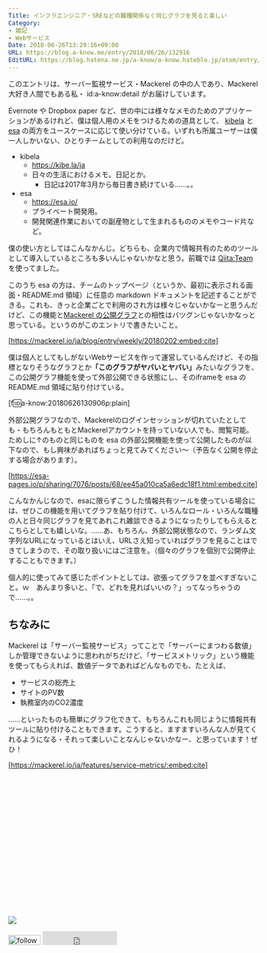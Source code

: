```yaml
---
Title: インフラエンジニア・SREなどの職種関係なく同じグラフを見ると楽しい
Category:
- 雑記
- Webサービス
Date: 2018-06-26T13:29:16+09:00
URL: https://blog.a-know.me/entry/2018/06/26/132916
EditURL: https://blog.hatena.ne.jp/a-know/a-know.hateblo.jp/atom/entry/17391345971657869670
---
```


このエントリは、サーバー監視サービス・Mackerel の中の人であり、Mackerel 大好き人間でもある私・ id:a-know:detail がお届けしています。


Evernote や Dropbox paper など、世の中には様々なメモのためのアプリケーションがあるけれど、僕は個人用のメモをつけるための道具として、 [kibela](https://kibe.la/ja) と [esa](https://esa.io/) の両方をユースケースに応じて使い分けている。いずれも所属ユーザーは僕一人しかいない、ひとりチームとしての利用なのだけど。




<!-- more -->



- kibela
    - https://kibe.la/ja
    - 日々の生活におけるメモ。日記とか。
        - 日記は2017年3月から毎日書き続けている......。。
- esa
    - https://esa.io/
    - プライベート開発用。
    - 開発関連作業においての副産物として生まれるもののメモやコード片など。


僕の使い方としてはこんなかんじ。どちらも、企業内で情報共有のためのツールとして導入しているところも多いんじゃないかなと思う。前職では [Qiita:Team](https://teams.qiita.com/) を使ってました。


このうち esa の方は、チームのトップページ（というか、最初に表示される画面・README.md 領域）に任意の markdown ドキュメントを記述することができる。これも、きっと企業ごとで利用のされ方は様々じゃないかなーと思うんだけど、この機能と[Mackerel の公開グラフ](https://mackerel.io/ja/blog/entry/weekly/20180202)との相性はバツグンじゃないかなっと思っている。というのがこのエントリで書きたいこと。



[https://mackerel.io/ja/blog/entry/weekly/20180202:embed:cite]




僕は個人としてもしがないWebサービスを作って運営しているんだけど、その指標となりそうなグラフとか<b>「このグラフがヤバいとヤバい」</b>みたいなグラフを、この公開グラフ機能を使って外部公開できる状態にし、そのiframeを esa の README.md 領域に貼り付けている。


[f:id:a-know:20180626130906p:plain]


外部公開グラフなので、Mackerelのログインセッションが切れていたとしても・もちろんもともとMackerelアカウントを持っていない人でも、閲覧可能。ためしに↑のものと同じものを esa の外部公開機能を使って公開したものが以下なので、もし興味があればちょっと見てみてください〜（予告なく公開を停止する場合があります）。



[https://esa-pages.io/p/sharing/7076/posts/68/ee45a010ca5a6edc18f1.html:embed:cite]




こんなかんじなので、esaに限らずこうした情報共有ツールを使っている場合には、ぜひこの機能を用いてグラフを貼り付けて、いろんなロール・いろんな職種の人と日々同じグラフを見てあれこれ雑談できるようになったりしてもらえるとこちらとしても嬉しいな。......あ、もちろん、外部公開状態なので、ランダム文字列なURLになっているとはいえ、URLさえ知っていればグラフを見ることはできてしまうので、その取り扱いにはご注意を。（個々のグラフを個別で公開停止することもできます。）


個人的に使ってみて感じたポイントとしては、欲張ってグラフを並べすぎないこと。ｗ　あんまり多いと、「で、どれを見ればいいの？」ってなっちゃうので......。。


## ちなみに
Mackerel は「サーバー監視サービス」ってことで「サーバーにまつわる数値」しか管理できないように思われがちだけど、「サービスメトリック」という機能を使ってもらえれば、数値データであればどんなものでも、たとえば、


- サービスの総売上
- サイトのPV数
- 執務室内のCO2濃度


......といったものも簡単にグラフ化できて、もちろんこれも同じように情報共有ツールに貼り付けることもできます。こうすると、ますますいろんな人が見てくれるようになる・それって楽しいことなんじゃないかなー、と思っています！ぜひ！




[https://mackerel.io/ja/features/service-metrics/:embed:cite]




<div>
<br>
<script async src="//pagead2.googlesyndication.com/pagead/js/adsbygoogle.js"></script>
<!-- article-bottom2 -->
<ins class="adsbygoogle"
     style="display:inline-block;width:300px;height:250px"
     data-ad-client="ca-pub-3463034538369189"
     data-ad-slot="5274552934"></ins>
<script>
(adsbygoogle = window.adsbygoogle || []).push({});
</script>

<a href="https://bit.ly/grass-graph" target='blank' rel="nofollow"><img src="https://cdn-ak.f.st-hatena.com/images/fotolife/a/a-know/20170405/20170405220342.png"></a>
<br>
</div>

<div>
<a href='https://cloud.feedly.com/#subscription%2Ffeed%2Fhttp%3A%2F%2Fblog.a-know.me%2Ffeed'  target='blank'><img id='feedlyFollow' src='https://s3.feedly.com/img/follows/feedly-follow-rectangle-volume-small_2x.png' alt='follow us in feedly' width='65' height='20'></a>



<iframe src="https://blog.hatena.ne.jp/a-know/a-know.hateblo.jp/subscribe/iframe" allowtransparency="true" frameborder="0" scrolling="no" width="150" height="28"></iframe>
</div>


<script src="https://moshi-moshi.moshimo.works/moshimoshi/a_know_blog/2018-06-26-132916?title=%E3%82%A4%E3%83%B3%E3%83%95%E3%83%A9%E3%82%A8%E3%83%B3%E3%82%B8%E3%83%8B%E3%82%A2%E3%83%BBSRE%E3%81%AA%E3%81%A9%E3%81%AE%E8%81%B7%E7%A8%AE%E9%96%A2%E4%BF%82%E3%81%AA%E3%81%8F%E5%90%8C%E3%81%98%E3%82%B0%E3%83%A9%E3%83%95%E3%82%92%E8%A6%8B%E3%82%8B%E3%81%A8%E6%A5%BD%E3%81%97%E3%81%84"></script>
